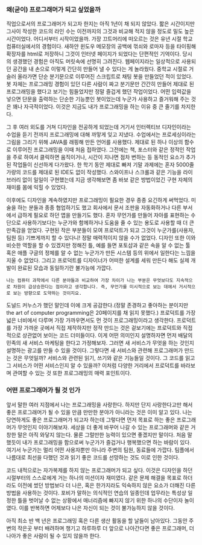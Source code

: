 ### 왜(굳이) 프로그래머가 되고 싶었을까

  직업으로서의 프로그래머가 되고자 한지는 아직 1년이 채 되지 않았다. 짧은 시간이지만 그사이 작성한 코드의 라인 수는 이전까지의 그것과 비교해 적지 않을 정도로 밀도 높은 시간이었다. 어디서부터 시작이었을까. 가장 끄트머리에 떠오르는 것은 유년 시절 학교 컴퓨터실에서의 경험이다. 새하얀 윈도우 메모장의 공백에 꺾쇠와 로마자 등을 타이핑해 확장자를 html로 저장하니 그것이 인터넷 페이지가 되었다는 단편적인 기억이다. 당시의 생경했던 경험은 아직도 머릿속에 선명히 그려진다. 웹페이지라는 일상적으로 사용되던 공간을 내 손으로 이렇게 간단히 만들어 낼 수 있다는 게 놀라웠다. 중학교 시절로 거슬러 올라가면 단순 분기문으로 이루어진 스크립트로 채팅 봇을 만들었던 적이 있었다. 봇 자체는 프로그래밍 경험이 있던 다른 사람이 짜고 분기문만 간간히 만들어 제대로 된 프로그래밍을 했다고 보기는 힘들었지만 정말 즐겁게 했던 작업이었다. 어떤 입력값을 넣으면 단문을 출력하는 단순한 기능뿐인 봇이었는데 누군가 사용하고 즐거워해 주는 것은 꽤나 자극적이었다. 이것은 지금도 내가 프로그래밍을 하는 이유 중 큰 줄기를 차지한다.

  그 후 여러 외도를 거쳐 디자인을 전공하게 되었는데 거기서 인터렉티브 디자인이라는 수업을 듣기 전까지 프로그래밍에 대해 까맣게 잊고 지냈다. 수업에서는 프로세싱이라는 그림을 그리기 위해 JAVA를 래핑해 만든 언어를 사용했다. 제대로 된 하나 이상의 함수로 이루어진 프로그래밍을 이때 처음 접하였다. 그전에는 책, 포스터와 같은 정적인 작업을 주로 하여서 클릭하면 움직이거나, 시간이 지나면 점차 변하는 등 동적인 요소가 추가된 작업들이 신선하게 다가왔다. 한 학기 동안 제대로 빠져 기말 과제에는 혼자 5000줄가량의 코드를 제대로 된 IDE도 없이 작성했다. 스와이프나 스크롤과 같은 기능을 라이브러리 없이 일일이 구현했는데 지금 생각해보면 좀 바보 같은 방법이었긴 구현 자체의 재미를 몸에 익힐 수 있었다.

  이후에도 디자인을 계속하였지만 프로그래밍이 필요한 경우 종종 요긴하게 써먹었다. 미술을 하는 분들과 종종 협업하기도 했고 회사에서 문서 조판을 자동화하거나 다른 부서에서 급하게 필요로 하던 앱을 만들기도 했다. 혼자 무언가를 만들어 자아를 표현하는 수단으로 사용하기보다는 누군가와 함께하거나 도움을 줄 수 있는 용도로 사용할 때 더 큰 만족감을 얻었다. 구현된 작은 부분들이 모여 프로덕트가 되고 그것이 누군가를(사용자, 팀원 등) 기쁘게까지 할 수 있다니! 정말 매력적이지 않을 수가 없었다. 디자인 또한 이와 비슷한 역할을 할 수 있겠지만 정해진 틀, 예를 들면 포토샵과 같은 속을 알 수 없는 툴 혹은 애플 구글의 정체를 알 수 없는 누군가가 만든 시스템 등의 위에서 일한다는 느낌을 지울 수 없었다. 그리고 프로덕트를 디자이너가 어떠한 설계를 세워 만든다 해도 실제 개발이 완료된 모습과 동일하기란 불가능에 가깝다. 


``
나는 컴퓨터 과학에서 다른 분야들과 비교하여 가장 차이가 나는 부분은 무엇보다도 지속적으로 차원이 급상승한다는 점이라고 생각합니다. 즉, 무언가를 미시적으로 보는 데에서 거시적으로 보는 방향으로 도약하는 것이지요.
``

  도널드 커누스가 했던 말인데 이에 크게 공감한다.(정말 존경하고 좋아하는 분이지만 the art of computer programming은 20페이지를 채 읽지 못했다.) 프로덕트를 가장 넓은 너비에서 다루며 가장 가까우면서도 먼 것이 프로그래밍이라고 생각한다. 프로덕트를 가장 가까운 곳에서 직접 제작하지만 정작 만드는 것은 겉보기에는 프로덕트와 직접적으로 상관없어 보이는 코드 더미들이다. 이게 어떤 의미인지 설명하자면 먼저 배달의 민족의 새 서비스 마케팅을 한다고 가정해보자. 그러면 새 서비스가 무엇을 하는 것인지 설명하는 광고를 만들 수 있을 것이다. 그렇다면 새 서비스와 관련해 프로그래머가 만드는 것은 무엇일까? 서비스와 관련된 읽기, 쓰기와 같은 기능들일 것이다. 그 코드를 읽고 그 서비스가 어떤 서비스인지 알 수 있을까? 이처럼 다양한 거리에서 프로덕트를 바라보며 관여할 수 있는 것 또한 프로그래밍의 매력 포인트이다.


### 어떤 프로그래머가 될 것 인가

  앞서 말한 여러 지점에서 나는 프로그래밍을 사랑한다. 하지만 단지 사랑한다고만 해서 좋은 프로그래머가 될 수 있을 만큼 만만한 분야가 아니라는 것은 이미 알고 있다. 나는 당연하게도 좋은 프로그래머가 되고자 하는데 그렇다면 먼저 목표로 하는 좋은 프로그래머가 무엇인지 이야기해보자. 세상을 더 좋게 바꾸어 나갈 수 있는 프로그래머와 같은 거창한 말은 아직 와닿지 않는다. 물론 그럴만한 능력이 있으면 좋겠지만 말이다. 처음 말했듯이 내가 프로그래밍을 함으로써 누군가가 즐겁거나 행복했으면 하는 바람이 있다. 여기서 누군가는 멀리 어떤 사용자뿐만 아니라 주변의 팀원, 동료들에 가깝다. 팀플에서 나름대로 최선을 다했던 것과 읽기 좋은 코드를 선망하는 것도 이로 인한 것이다. 
  
  코드 내적으로는 자가복제를 하지 않는 프로그래머가 되고 싶다. 이것은 디자인을 하던 시절부터의 스스로에게 거는 하나의 미션이자 재미였다. 같은 문제 해결을 목표로 하더라도 이전에 썼던 방법보다 더 나은, 혹은 한가지라도 익숙하지 않은 요소가 더해진 다른 방법을 사용하는 것이다. 포비가 말하는 의식적인 연습의 일종인데 업무라는 특성상 일정한 틀을 벗어날 수 없는 상황에서 매너리즘에 빠지지 않기 위한 하나의 수단이자 놀이였다. 이를 반복하면 어제보다 나은 자신이 되는 것이 불가능하지 않을 것이다.
  
  아직 최소 반 백 년은 프로그래밍 혹은 다른 생산 활동을 할 날들이 남아있다. 그동안 주변의 작은곳 부터 배려하며 챙기고 하루하루 더 앞으로 나아간다면 좋은 프로그래머, 더 나아가 좋은 사람이 될 수 있지 않을까 한다.  
